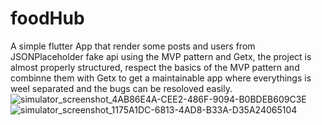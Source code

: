 # foodHub
A simple flutter App that render some posts and users from JSONPlaceholder fake api using the MVP pattern and Getx, the project is almost properly structured, respect the basics of the MVP pattern and combinne them with Getx to get a maintainable app where everythings is weel separated and the bugs can be resoloved easily.
![simulator_screenshot_4AB86E4A-CEE2-486F-9094-B0BDEB609C3E](https://user-images.githubusercontent.com/43273806/172203843-16d4454b-66d7-4ea3-8d8f-f1d9649c3d12.png)
![simulator_screenshot_1175A1DC-6813-4AD8-B33A-D35A24065104](https://user-images.githubusercontent.com/43273806/172204149-7ff856ff-d799-4f23-b50e-aadaa9a4ba50.png)
